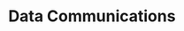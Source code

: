 ---
order: 01
title: Data Communications
nav:
  - heading: Background
    sub-sections:
      - "1.5"
      - "1.6"
  - heading: Emergence
    sub-sections: 
      - "3.0"
      - "3.1"
      - "3.2"
      - "3.3"
      - "3.4"
      - "3.5"
      - "3.6"
      - "3.7"
      - "3.8"
      - "3.9"
      - "3.10"
      - "3.11"
  - heading: Competition
    sub-sections:
      - "5.0"
      - "5.1"
      - "5.2"
      - "5.3"
      - "5.4"
      - "5.5"
      - "5.6"
      - "5.7"
      - "5.8"
      - "5.9"
      - "5.10"
      - "5.11"
      - "5.12"
      - "5.13"
  - heading: Order
    sub-sections:
      - "11.0"
      - "11.1"
      - "11.2"
      - "11.3"
      - "11.4"
      - "11.5"
      - "11.6"
      - "11.7"
      - "11.8"
      - "11.9"
      - "11.10"
      - "11.11"
      - "11.12"
  - heading: Adaptation
    sub-sections:
      - "13.0"
      - nested-index: first
        nested-title: "The Revolution of Digital Transmission"
      - "13.1"
      - "13.2"
      - "13.3"
      - nested-index: last
      - "13.4"
      - "13.5"
      - "13.6"
      - "13.7"
      - "13.8"
      - "13.9"
      - "13.10"
      - "13.11"
      - "13.12"
      - "13.13"
      - "13.14"
      - "13.15"
      - "13.16"
      - "13.17"
      - "13.18"
      - "13.19"
      - "13.20"
      - "13.21"
      - "13.22"
      - "13.23"
      - "13.24"
      - "13.25"
      - "13.26"
      - "13.27"
      - "13.28"
      - "13.29"
  - heading: Reports/Analysis
    sub-sections:
      - "a.18"
      - "a.19"
      - "a.23"
---